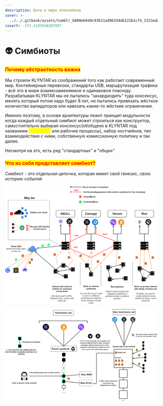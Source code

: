 ```yaml
---
description: Биты в мире блокчейнов
cover: >-
  ../../.gitbook/assets/tumblr_b800eb940c93611ad96334db121b1cf4_2323ada7_1280.webp
coverY: -173.4193548387097
---
```


# 👽 Симбиоты

### <mark style="color:red;">Почему абстрактность важна</mark>

Мы строили KLYNTAR из соображений того как работает современный мир. Контейнерные перевозки, стандарты USB, маршрутизация трафика - всё это в мире взаимозаменяемое и одинаковое повсюду. Разрабатывая KLYNTAR мы не пытались "захардкодить" туда консенсус, менять который потом надо будет 8 лет, не пытались привязать жёсткое количество валидаторов или навязать какие-то жёсткие ограничения.

Именно поэтому, в основе архитектуры лежит принцип модульности когда каждый отдельный симбиот может строиться как конструктор, самостоятельно выбирая консенсус(обобщено в KLYNTAR под названием _<mark style="color:yellow;">**workflows**</mark>_ или рабочие процессы), набор хостчейнов, тип взаимодействия с ними, собственную комиссионную политику и так далее.

Несмотря на это, есть ряд "стандартных" и "общих"

### <mark style="color:red;">Что из себя представляет симбиот?</mark>

Симбиот - это отдельная цепочка, которая имеет свой генезис, свою историю событий

![](../../.gitbook/assets/ControllersInstantBack.png)

![](../../.gitbook/assets/OffspringCreation.png)
